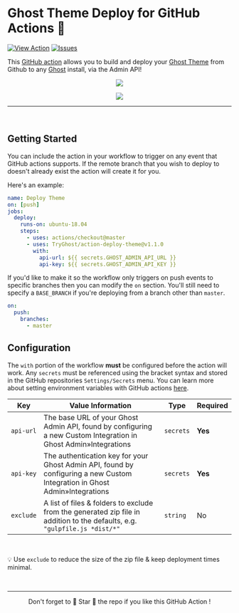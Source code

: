 # Ghost Theme Deploy for GitHub Actions :rocket: 

[![View Action](https://img.shields.io/badge/view-action-blue.svg)](https://github.com/marketplace/actions/deploy-ghost-theme) [![Issues](https://img.shields.io/github/issues/tryghost/action-deploy-theme.svg)](https://github.com/tryghost/action-deploy-theme/issues)

This [GitHub action](https://github.com/features/actions) allows you to build and deploy your [Ghost Theme](https://ghost.org/docs/api/handlebars-themes/) from Github to any [Ghost](https://ghost.org) install, via the Admin API!

<p align="center">
    <img src="https://user-images.githubusercontent.com/120485/67154934-747e7300-f32e-11e9-9448-586a171c5169.png" />
</p>

<p align="center">
    <img src="https://user-images.githubusercontent.com/120485/66710712-20ace080-eda8-11e9-8559-7f0c3fd96651.png" />
</p>

---

&nbsp;


## Getting Started 

You can include the action in your workflow to trigger on any event that GitHub actions supports. If the remote branch that you wish to deploy to doesn't already exist the action will create it for you.

Here's an example:

```yml
name: Deploy Theme
on: [push]
jobs:
  deploy:
    runs-on: ubuntu-18.04
    steps:
      - uses: actions/checkout@master
      - uses: TryGhost/action-deploy-theme@v1.1.0
        with:
          api-url: ${{ secrets.GHOST_ADMIN_API_URL }}
          api-key: ${{ secrets.GHOST_ADMIN_API_KEY }}

```

If you'd like to make it so the workflow only triggers on push events to specific branches then you can modify the `on` section. You'll still need to specify a `BASE_BRANCH` if you're deploying from a branch other than `master`.

```yml
on:
  push:	
    branches:	
      - master
```

## Configuration

The `with` portion of the workflow **must** be configured before the action will work. Any `secrets` must be referenced using the bracket syntax and stored in the GitHub repositories `Settings/Secrets` menu. You can learn more about setting environment variables with GitHub actions [here](https://help.github.com/en/articles/workflow-syntax-for-github-actions#jobsjob_idstepsenv).

| Key  | Value Information | Type | Required |
| ------------- | ------------- | ------------- | ------------- |
| `api-url`  | The base URL of your Ghost Admin API, found by configuring a new Custom Integration in Ghost Admin&raquo;Integrations | `secrets` | **Yes** |
| `api-key`  | The authentication key for your Ghost Admin API, found by configuring a new Custom Integration in Ghost Admin&raquo;Integrations | `secrets` | **Yes** |
| `exclude` | A list of files & folders to exclude from the generated zip file in addition to the defaults, e.g. `"gulpfile.js *dist/*"` | `string` | No |

&nbsp;

:bulb: Use `exclude` to reduce the size of the zip file & keep deployment times minimal.

&nbsp;

---

<p align="center">Don't forget to 🌟 Star 🌟 the repo if you like this GitHub Action !</p>
